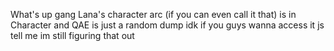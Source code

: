 What's up gang
Lana's character arc (if you can even call it that) is in Character and QAE is just a random dump idk 
if you guys wanna access it js tell me im still figuring that out